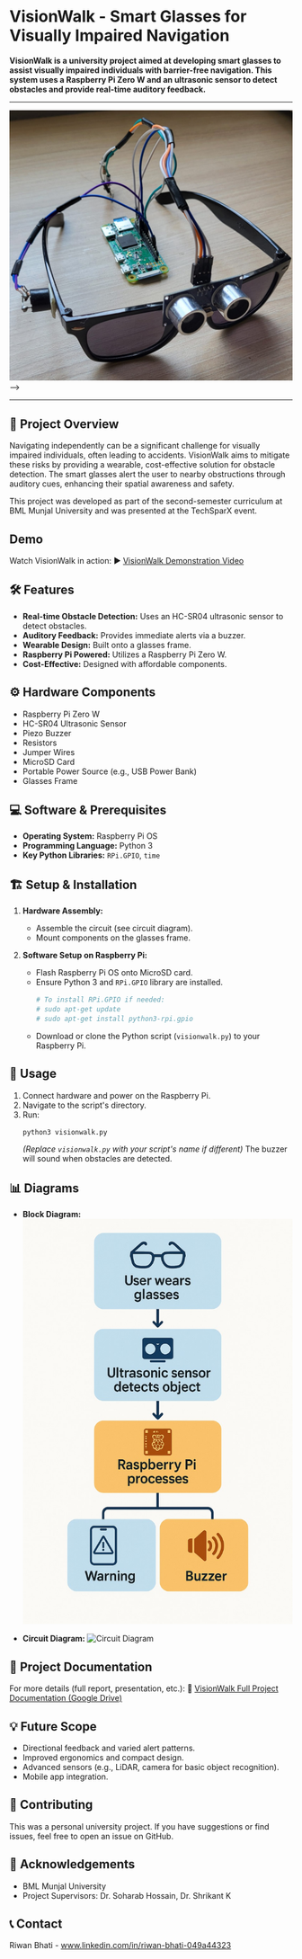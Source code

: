 # VisionWalk - Smart Glasses for Visually Impaired Navigation

**VisionWalk is a university project aimed at developing smart glasses to assist visually impaired individuals with barrier-free navigation. This system uses a Raspberry Pi Zero W and an ultrasonic sensor to detect obstacles and provide real-time auditory feedback.**

---


 ![VisionWalk Prototype](https://github.com/RiwanBhati/VisionWalk-Project/blob/84fbc4ac6de1cd358c02a8b25d8a15cc777efcfe/VisionWalk%20Prototype.jpg) -->

---

## 🌟 Project Overview

Navigating independently can be a significant challenge for visually impaired individuals, often leading to accidents. VisionWalk aims to mitigate these risks by providing a wearable, cost-effective solution for obstacle detection. The smart glasses alert the user to nearby obstructions through auditory cues, enhancing their spatial awareness and safety.

This project was developed as part of the second-semester curriculum at BML Munjal University and was presented at the TechSparX event.

##  Demo

Watch VisionWalk in action:
▶️ [VisionWalk Demonstration Video](https://youtu.be/lfVLQecjdlI?si=va1neLF8wA3mukE1)

## 🛠️ Features

*   **Real-time Obstacle Detection:** Uses an HC-SR04 ultrasonic sensor to detect obstacles.
*   **Auditory Feedback:** Provides immediate alerts via a buzzer.
*   **Wearable Design:** Built onto a glasses frame.
*   **Raspberry Pi Powered:** Utilizes a Raspberry Pi Zero W.
*   **Cost-Effective:** Designed with affordable components.

## ⚙️ Hardware Components

*   Raspberry Pi Zero W
*   HC-SR04 Ultrasonic Sensor
*   Piezo Buzzer
*   Resistors
*   Jumper Wires
*   MicroSD Card
*   Portable Power Source (e.g., USB Power Bank)
*   Glasses Frame

## 💻 Software & Prerequisites

*   **Operating System:** Raspberry Pi OS
*   **Programming Language:** Python 3
*   **Key Python Libraries:** `RPi.GPIO`, `time`

## 🏗️ Setup & Installation

1.  **Hardware Assembly:**
    *   Assemble the circuit (see circuit diagram).
    *   Mount components on the glasses frame.

2.  **Software Setup on Raspberry Pi:**
    *   Flash Raspberry Pi OS onto MicroSD card.
    *   Ensure Python 3 and `RPi.GPIO` library are installed.
        ```bash
        # To install RPi.GPIO if needed:
        # sudo apt-get update
        # sudo apt-get install python3-rpi.gpio
        ```
    *   Download or clone the Python script (`visionwalk.py`) to your Raspberry Pi.

## 🚀 Usage

1.  Connect hardware and power on the Raspberry Pi.
2.  Navigate to the script's directory.
3.  Run:
    ```bash
    python3 visionwalk.py
    ```
    *(Replace `visionwalk.py` with your script's name if different)*
    The buzzer will sound when obstacles are detected.

## 📊 Diagrams

*   **Block Diagram:**
   ![Block Diagram](https://github.com/RiwanBhati/VisionWalk-Project/blob/13782343075eac043d2674f0d0ffcf255087fd40/VisionWalk%20Block%20diagram.jpg)

*   **Circuit Diagram:**
   ![Circuit Diagram]()

## 📄 Project Documentation

For more details (full report, presentation, etc.):
🔗 [VisionWalk Full Project Documentation (Google Drive)](https://drive.google.com/drive/folders/1yjPgEbyaSdTwBvtd94TVTjnZGKU2oxyp?usp=sharing)

## 💡 Future Scope

*   Directional feedback and varied alert patterns.
*   Improved ergonomics and compact design.
*   Advanced sensors (e.g., LiDAR, camera for basic object recognition).
*   Mobile app integration.

## 🤝 Contributing 

This was a personal university project. If you have suggestions or find issues, feel free to open an issue on GitHub.

## 🙏 Acknowledgements

*   BML Munjal University
*   Project Supervisors: Dr. Soharab Hossain, Dr. Shrikant K

## 📞 Contact

Riwan Bhati - www.linkedin.com/in/riwan-bhati-049a44323
